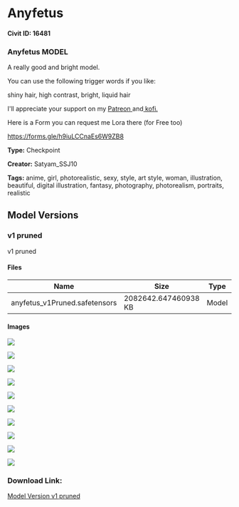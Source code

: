 # Anyfetus

#### Civit ID: 16481

<h3>Anyfetus MODEL</h3><p>A really good and bright model.</p><p>You can use the following trigger words if you like:</p><p>shiny hair, high contrast, bright, liquid hair</p><p>I'll appreciate your support on my <a target="_blank" rel="ugc" href="https://patreon.com/Satyam_SSJ10">Patreon </a>and<a target="_blank" rel="ugc" href="https://ko-fi.com/satyamssj10"> kofi.</a></p><p>Here is a Form you can request me Lora there (for Free too)</p><p><a target="_blank" rel="ugc" href="https://forms.gle/h9iuLCCnaEs6W9ZB8">https://forms.gle/h9iuLCCnaEs6W9ZB8</a></p>

**Type:** Checkpoint

**Creator:** Satyam_SSJ10

**Tags:** anime, girl, photorealistic, sexy, style, art style, woman, illustration, beautiful, digital illustration, fantasy, photography, photorealism, portraits, realistic

## Model Versions

### v1 pruned

<p>v1 pruned</p>

#### Files

| Name | Size | Type | Format | Download Url | AutoV1 | AutoV2 | SHA256 | CRC32 | BLAKE3 |
| --- | --- | --- | --- | --- | --- | --- | --- | --- | --- |
| anyfetus_v1Pruned.safetensors | 2082642.647460938 KB | Model | SafeTensor | https://civitai.com/api/download/models/19635 | E3AC27B1 | E947EB3095 | E947EB309581905706B55057C5D2800B4A43C4F931B291C6CEDCD81D8C1D01C1 | 567ADE87 | BAB3A0A91AF095EC365F222C7F63BD19282287828A5B5563344B6AB6966237A7 |

#### Images

<p><img src="https://image.civitai.com/xG1nkqKTMzGDvpLrqFT7WA/65cd1f90-e360-4494-9f02-3ea94a1d4700/width=450/206623.jpeg" /></p>

<p><img src="https://image.civitai.com/xG1nkqKTMzGDvpLrqFT7WA/3023a991-7e5b-4da0-986f-528d78081200/width=450/206629.jpeg" /></p>

<p><img src="https://image.civitai.com/xG1nkqKTMzGDvpLrqFT7WA/23ad98ae-d520-4fbd-0577-3ff275b57500/width=450/206628.jpeg" /></p>

<p><img src="https://image.civitai.com/xG1nkqKTMzGDvpLrqFT7WA/b13330c8-7ea0-4e58-1eb0-a94e233b8100/width=450/206627.jpeg" /></p>

<p><img src="https://image.civitai.com/xG1nkqKTMzGDvpLrqFT7WA/07a3cbd8-49ed-45c8-8afc-eff42a574500/width=450/206626.jpeg" /></p>

<p><img src="https://image.civitai.com/xG1nkqKTMzGDvpLrqFT7WA/b4cd983b-6bba-40ae-c58c-71780424dd00/width=450/206625.jpeg" /></p>

<p><img src="https://image.civitai.com/xG1nkqKTMzGDvpLrqFT7WA/9f6e8aad-860e-4ef6-3ee2-52c3a4252c00/width=450/206624.jpeg" /></p>

<p><img src="https://image.civitai.com/xG1nkqKTMzGDvpLrqFT7WA/12fc5750-1ddb-4e88-a1e6-88e6c2d5b700/width=450/206622.jpeg" /></p>

<p><img src="https://image.civitai.com/xG1nkqKTMzGDvpLrqFT7WA/50099c24-2a4d-471b-37cb-77736a0b4b00/width=450/206621.jpeg" /></p>

<p><img src="https://image.civitai.com/xG1nkqKTMzGDvpLrqFT7WA/59137269-4904-4ea9-226c-bb8399697700/width=450/206620.jpeg" /></p>

### Download Link:

[Model Version v1 pruned](https://civitai.com/api/download/models/19635)

